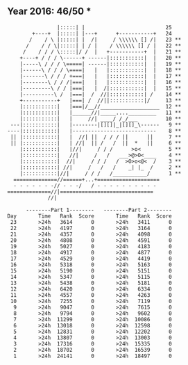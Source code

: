 Year 2016: 46/50 *
------------------------------------------------------------
                    |:::::| |                          25 
            +----+  |:::::| |---+      +-----------+   24 
           /    / \ |:::::| |  /|     / \\\\\\ [] /|   23 **
          /    / / \|:::::| | / |    / \\\\\\ [] / |   22 **
         /    / / / \:::::|/ /  |   +-----------+  |   21 **
        +----+ / / / \------+ ------|:::::::::::|  |   20 **
        |-----\ / / / \=====| ------|:::::::::::|  |   19 **
        |------\ / / / \====|   |   |:::::::::::|  |   18 **
        |-------\ / / / +===|   |   |:::::::::::|  |   17 **
        |--------\ / / /|===|   |   |:::::::::::|  |   16 **
        |---------\ / / |===|   |  /|:::::::::::|  |   15 **
        |----------\ /  |===|  /  //|:::::::::::| /    14 **
        +-----------+   |===| /  //||:::::::::::|/     13 **
        |:::::::::::|   |===|/__//___________________  12 **
        |:::::::::::|   |______//|_____...._________   11 **
        |:::::::::::|   |     //| ____/ /_/___         10 **
     ---|:::::::::::|   |--------|[][]|_|[][]_\------   9 **
    ----|:::::::::::|   |---------------------------    8 **
     || |:::::::::::|   |  //| ||  / / / ||      ||     7 **
     || |:::::::::::|   | //|  || /   /  ||  *   ||     6 **
        |:::::::::::|   |//|     / / /      >o<         5 **
        |:::::::::::|   //|     /   /   ___>@>O<____    4 **
        |:::::::::::|  //|     / / /   /  >O>o<@<  /    3 **
        |:::::::::::| //|     /   /   /    _| |_  /     2 **
        |:::::::::::|//|     / / /   /___________/      1 **
      ==============//======+...+====================       
      - - - - - - -// - - -/   / - - - - - - - - - -        
    ==============//|==============================         
                 //|                                        

          --------Part 1--------   --------Part 2--------
    Day       Time   Rank  Score       Time   Rank  Score
     23       >24h   3614      0       >24h   3411      0
     22       >24h   4197      0       >24h   3164      0
     21       >24h   4357      0       >24h   4098      0
     20       >24h   4808      0       >24h   4591      0
     19       >24h   5027      0       >24h   4183      0
     18       >24h   4917      0       >24h   4877      0
     17       >24h   4529      0       >24h   4419      0
     16       >24h   5318      0       >24h   5163      0
     15       >24h   5190      0       >24h   5151      0
     14       >24h   5347      0       >24h   5115      0
     13       >24h   5438      0       >24h   5181      0
     12       >24h   6420      0       >24h   6334      0
     11       >24h   4557      0       >24h   4263      0
     10       >24h   7255      0       >24h   7119      0
      9       >24h   9047      0       >24h   7615      0
      8       >24h   9794      0       >24h   9602      0
      7       >24h  11299      0       >24h  10086      0
      6       >24h  13018      0       >24h  12598      0
      5       >24h  12831      0       >24h  12202      0
      4       >24h  13807      0       >24h  13003      0
      3       >24h  17316      0       >24h  15335      0
      2       >24h  18702      0       >24h  16539      0
      1       >24h  24141      0       >24h  18497      0
